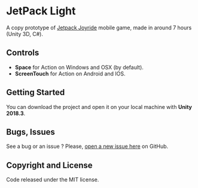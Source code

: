 # JetPack Light
A copy prototype of [Jetpack Joyride](https://halfbrick.com/our-games/jetpack-joyride/) mobile game, made in around 7 hours (Unity 3D, C#).

## Controls
- **Space** for Action on Windows and OSX (by default).
- **ScreenTouch** for Action on Android and IOS.

## Getting Started
You can download the project and open it on your local machine with **Unity 2018.3**.

## Bugs, Issues
See a bug or an issue ? Please, [open a new issue here](https://github.com/sgaumin/JetPack_Light/issues) on GitHub.

## Copyright and License
Code released under the MIT license.
